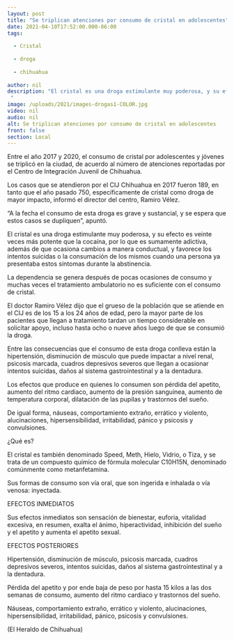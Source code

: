 ```yaml
---
layout: post
title: "Se triplican atenciones por consumo de cristal en adolescentes"
date: 2021-04-10T17:52:00.000-06:00
tags:
  
  - Cristal
  
  - droga
  
  - chihuahua
  
author: nil
description: "El cristal es una droga estimulante muy poderosa, y su efecto es veinte veces más potente que la cocaína "
image: /uploads/2021/images-drogas1-COLOR.jpg
video: nil
audio: nil
alt: Se triplican atenciones por consumo de cristal en adolescentes
front: false
section: Local
---
```


Entre el año 2017 y 2020, el consumo de cristal por adolescentes y jóvenes se triplicó en la ciudad, de acuerdo al número de atenciones reportadas por el Centro de Integración Juvenil de Chihuahua.

Los casos que se atendieron por el CIJ Chihuahua en 2017 fueron 189, en tanto que el año pasado 750, específicamente de cristal como droga de mayor impacto, informó el director del centro, Ramiro Vélez.

“A la fecha el consumo de esta droga es grave y sustancial, y se espera que estos casos se dupliquen”, apuntó.

El cristal es una droga estimulante muy poderosa, y su efecto es veinte veces más potente que la cocaína, por lo que es sumamente adictiva, además de que ocasiona cambios a manera conductual, y favorece los intentos suicidas o la consumación de los mismos cuando una persona ya presentaba estos síntomas durante la abstinencia.

La dependencia se genera después de pocas ocasiones de consumo y muchas veces el tratamiento ambulatorio no es suficiente con el consumo de cristal.

El doctor Ramiro Vélez dijo que el grueso de la población que se atiende en el CIJ es de los 15 a los 24 años de edad, pero la mayor parte de los pacientes que llegan a tratamiento tardan un tiempo considerable en solicitar apoyo, incluso hasta ocho o nueve años luego de que se consumió la droga.

Entre las consecuencias que el consumo de esta droga conlleva están la hipertensión, disminución de músculo que puede impactar a nivel renal, psicosis marcada, cuadros depresivos severos que llegan a ocasionar intentos suicidas, daños al sistema gastrointestinal y a la dentadura.

Los efectos que produce en quienes lo consumen son pérdida del apetito, aumento del ritmo cardiaco, aumento de la presión sanguínea, aumento de temperatura corporal, dilatación de las pupilas y trastornos del sueño.

De igual forma, náuseas, comportamiento extraño, errático y violento, alucinaciones, hipersensibilidad, irritabilidad, pánico y psicosis y convulsiones.

¿Qué es?

El cristal es también denominado Speed, Meth, Hielo, Vidrio, o Tiza, y se trata de un compuesto químico de fórmula molecular C10H15N, denominado comúnmente como metanfetamina.

Sus formas de consumo son vía oral, que son ingerida e inhalada o vía venosa: inyectada.

EFECTOS INMEDIATOS

Sus efectos inmediatos son sensación de bienestar, euforia, vitalidad excesiva, en resumen, exalta el ánimo, hiperactividad, inhibición del sueño y el apetito y aumenta el apetito sexual.

EFECTOS POSTERIORES

Hipertensión, disminución de músculo, psicosis marcada, cuadros depresivos severos, intentos suicidas, daños al sistema gastrointestinal y a la dentadura.

Pérdida del apetito y por ende baja de peso por hasta 15 kilos a las dos semanas de consumo, aumento del ritmo cardiaco y trastornos del sueño.

Náuseas, comportamiento extraño, errático y violento, alucinaciones, hipersensibilidad, irritabilidad, pánico, psicosis y convulsiones.

(El Heraldo de Chihuahua)